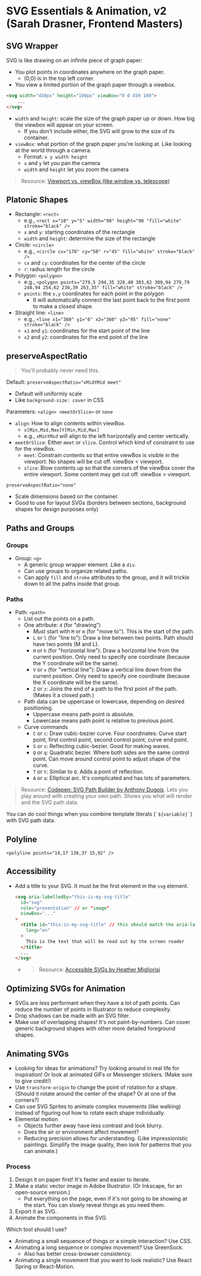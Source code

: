 # SVG Essentials & Animation, v2 (Sarah Drasner, Frontend Masters)

## SVG Wrapper

SVG is like drawing on an infinite piece of graph paper:

* You plot points in coordinates anywhere on the graph paper.
    * (0,0) is in the top left corner.
* You view a limited portion of the graph paper through a viewbox.

```html
<svg width="450px" height="100px" viewBox="0 0 450 100">
    ...
</svg>
```

* `width` and `height`: scale the size of the graph paper up or down. How big the viewbox will appear on your screen.
    * If you don't include either, the SVG will grow to the size of its container.
* `viewBox`: what portion of the graph paper you're looking at. Like looking at the world through a camera.
    * Format: `x y width height`
    * `x` and `y` let you pan the camera
    * `width` and `height` let you zoom the camera

> Resource: [Viewport vs. viewBox (like window vs. telescope)](https://webdesign.tutsplus.com/tutorials/svg-viewport-and-viewbox-for-beginners--cms-30844)

## Platonic Shapes

* Rectangle: `<rect>`
    * e.g., `<rect x="10" y="5" width="90" height="90 "fill="white" stroke="black" />`
    * `x` and `y`: starting coordinates of the rectangle
    * `width` and `height`: determine the size of the rectangle
* Circle: `<circle>`
    * e.g., `<circle cx="170" cy="50" r="45" fill="white" stroke="black" />`
    * `cx` and `cy`: coordinates for the center of the circle
    * `r`: radius length for the circle
* Polygon: `<polygon>`
    * e.g., `<polygon points="279,5 294,35 328,40 303,62 309,94 279,79 248,94 254,62 230,39 263,35" fill="white" stroke="black" />`
    * `points`: the `x,y` coordinates for each point in the polygon
        * It will automatically connect the last point back to the first point to make a closed shape.
* Straight line: `<line>`
    * e.g., `<line x1="360" y1="6" x2="360" y2="95" fill="none" stroke="black" />`
    * `x1` and `y1`: coordinates for the start point of the line
    * `x2` and `y2`: coordinates for the end point of the line
    
## preserveAspectRatio

> You'll probably never need this.

Default: `preserveAspectRatio="xMidYMid meet"`

* Default will uniformly scale
* Like `background-size: cover` in CSS

Parameters: `<align> <meetOrSlice>` or `none`

* `align`: How to align contents within viewBox.
    * `x[Min,Mid,Max]Y[Min,Mid,Max]`
    * e.g., `xMinYMid` will align to the left horizontally and center vertically.
* `meetOrSlice`: Either `meet` or `slice`. Control which kind of constraint to use for the viewBox.
    * `meet`: Constrain contents so that entire viewBox is visible in the viewport. No shapes will be cut off. viewBox < viewport.
    * `slice`: Blow contents up so that the corners of the viewBox cover the entire viewport. Some content may get cut off. viewBox > viewport.
    
`preserveAspectRatio="none"`

* Scale dimensions based on the container.
* Good to use for layout SVGs (borders between sections, background shapes for design purposes only)

## Paths and Groups

### Groups

* Group: `<g>`
    * A generic group wrapper element. Like a `div`.
    * Can use groups to organize related paths.
    * Can apply `fill` and `stroke` attributes to the group, and it will trickle down to all the paths inside that group.

### Paths

* Path: `<path>`
    * List out the points on a path.
    * One attribute: `d` (for "drawing")
        * _Must_ start with `M` or `m` (for "move to"). This is the start of the path.
        * `L` or `l` (for "line to"): Draw a line between two points. Path should have two points (M and L).
        * `H` or `h` (for "horizontal line"): Draw a horizontal line from the current position. Only need to specify one coordinate (because the Y coordinate will be the same).
        * `V` or `v` (for "vertical line"): Draw a vertical line down from the current position. Only need to specify one coordinate (because the X coordinate will be the same).
        * `Z` or `z`: Joins the end of a path to the first point of the path. (Makes it a closed path.)
    * Path data can be uppercase or lowercase, depending on desired positioning.
        * Uppercase means path point is absolute.
        * Lowercase means path point is relative to previous point.
    * Curve commands
        * `C` or `c`: Draw cubic-bezier curve. Four coordinates: Curve start point, first control point, second control point, curve end point.
        * `S` or `s`: Reflecting cubic-bezier. Good for making waves.
        * `Q` or `q`: Quadratic bezier. Where both sides are the same control point. Can move around control point to adjust shape of the curve.
        * `T` or `t`: Similar to `Q`. Adds a point of reflection.
        * `A` or `a`: Elliptical arc. It's complicated and has lots of parameters.
        
> Resource: [Codepen: SVG Path Builder by Anthony Dugois](https://codepen.io/anthonydugois/pen/mewdyZ). Lets you play around with creating your own path. Shows you what will render and the SVG path data.

You can do cool things when you combine template literals (`` `${variable}` ``) with SVG path data.

## Polyline

`<polyline points="14,17 136,37 15,92" />`

## Accessibility

* Add a title to your SVG. It must be the first element in the `svg` element.
    ```html
    <svg aria-labelledby="this-is-my-svg-title"
      id="svg"
      role="presentation" // or "image"
      viewBox="..."
    >
      <title id="this-is-my-svg-title" // this should match the aria-labelledby attribute in the svg
        lang="en"
      >
        This is the text that will be read out by the screen reader
      </title>
      ...
    </svg>
    ```
    * > Resource: [Accessible SVGs by Heather Migliorisi](https://css-tricks.com/accessible-svgs/)
    
## Optimizing SVGs for Animation

* SVGs are less performant when they have a lot of path points. Can reduce the number of points in Illustrator to reduce complexity.
* Drop shadows can be made with an SVG filter.
* Make use of overlapping shapes! It's not paint-by-numbers. Can cover generic background shapes with other more detailed foreground shapes.

## Animating SVGs

* Looking for ideas for animations? Try looking around in real life for inspiration! Or look at animated GIFs or Messenger stickers. (Make sure to give credit!)
* Use `transform-origin` to change the point of rotation for a shape. (Should it rotate around the center of the shape? Or at one of the corners?)
* Can use SVG Sprites to animate complex movements (like walking) instead of figuring out how to rotate each shape individually.
* Elemental motion
    * Objects further away have less contrast and look blurry.
    * Does the air or environment affect movement?
    * Reducing precision allows for understanding. (Like impressionistic paintings. Simplify the image quality, then look for patterns that you can animate.)

### Process

1. Design it on paper first! It's faster and easier to iterate.
1. Make a static vector image in Adobe Illustrator. (Or Inkscape, for an open-source version.)
    * Put everything on the page, even if it's not going to be showing at the start. You can slowly reveal things as you need them.
1. Export it as SVG.
1. Animate the components in thie SVG.

Which tool should I use?

* Animating a small sequence of things or a simple interaction? Use CSS.
* Animating a long sequence or complex movement? Use GreenSock.
    * Also has better cross-browser consistency.
* Animating a single movement that you want to look realistic? Use React Spring or React-Motion.
